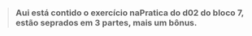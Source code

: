 > ### Aui está contido o exercício naPratica do d02 do bloco 7, estão seprados em 3 partes, mais um bônus.